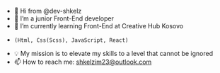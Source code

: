 - 👋 Hi from @dev-shkelz
- 👀 I’m a junior Front-End developer
- 🌱 I’m currently learning Front-End at Creative Hub Kosovo
-     (Html, Css(Scss), JavaScript, React)
- 💡 My mission is to elevate my skills to a level that cannot be ignored
- 📫 How to reach me: shkelzim23@outlook.com

<!---
dev-shkelz/dev-shkelz is a ✨ special ✨ repository because its `README.md` (this file) appears on your GitHub profile.
You can click the Preview link to take a look at your changes.
--->

